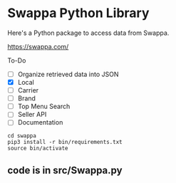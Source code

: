 # Swappa Python Library

Here's a Python package to access data from Swappa.

https://swappa.com/

To-Do
- [ ] Organize retrieved data into JSON
- [X] Local
- [ ] Carrier
- [ ] Brand
- [ ] Top Menu Search
- [ ] Seller API
- [ ] Documentation

```
cd swappa
pip3 install -r bin/requirements.txt
source bin/activate
```

## code is in src/Swappa.py
